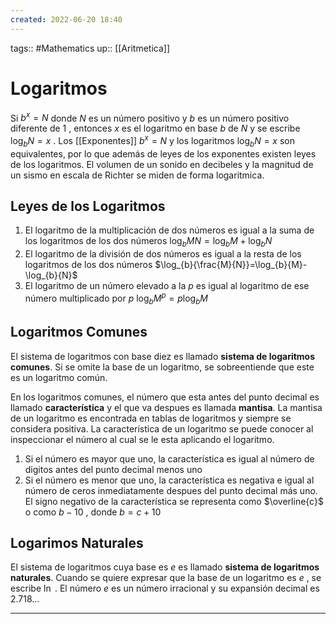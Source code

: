 ```yaml
---
created: 2022-06-20 18:40
---
```

tags:: #Mathematics
up:: [[Aritmetica]]
# Logaritmos
Si $b^{x}=N$ donde $N$ es un número positivo y $b$ es un número positivo diferente de $1$ , entonces $x$ es el logaritmo en base $b$ de $N$ y se escribe $\log_{b}{N}=x$ . Los [[Exponentes]] $b^{x}=N$ y los logaritmos $\log_{b}{N}=x$ son equivalentes, por lo que además de leyes de los exponentes existen leyes de los logaritmos. El volumen de un sonido en decibeles y la magnitud de un sismo en escala de Richter se miden de forma logaritmica.

## Leyes de los Logaritmos
1. El logaritmo de la multiplicación de dos números es igual a la suma de los logaritmos de los dos números $\log_{b}{MN}=\log_{b}{M}+\log_{b}{N}$
2. El logaritmo de la división de dos números es igual a la resta de los logaritmos de los dos números $\log_{b}{\frac{M}{N}}=\log_{b}{M}-\log_{b}{N}$
3. El logaritmo de un número elevado a la $p$ es igual al logaritmo de ese número multiplicado por $p$ $\log_{b}{M^{p}}=p\log_{b}{M}$

## Logaritmos Comunes
El sistema de logaritmos con base diez es llamado **sistema de logaritmos comunes**. Si se omite la base de un logaritmo, se sobreentiende que este es un logaritmo común.

En los logaritmos comunes, el número que esta antes del punto decimal es llamado **característica** y el que va despues es llamada **mantisa**. La mantisa de un logaritmo es encontrada en tablas de logaritmos y siempre se considera positiva. La característica de un logaritmo se puede conocer al inspeccionar el número al cual se le esta aplicando el logaritmo.
1. Si el número es mayor que uno, la característica es igual al número de digitos antes del punto decimal menos uno
2. Si el número es menor que uno, la característica es negativa e igual al número de ceros inmediatamente despues del punto decimal más uno. El signo negativo de la característica se representa como $\overline{c}$ o como $b-10$ , donde $b=c+10$ 

## Logarimos Naturales
El sistema de logaritmos cuya base es $e$ es llamado **sistema de logaritmos naturales**. Cuando se quiere expresar que la base de un logaritmo es $e$ , se escribe $\ln$ . El número $e$ es un número irracional y su expansión decimal es $2.718\dots$ 
___
